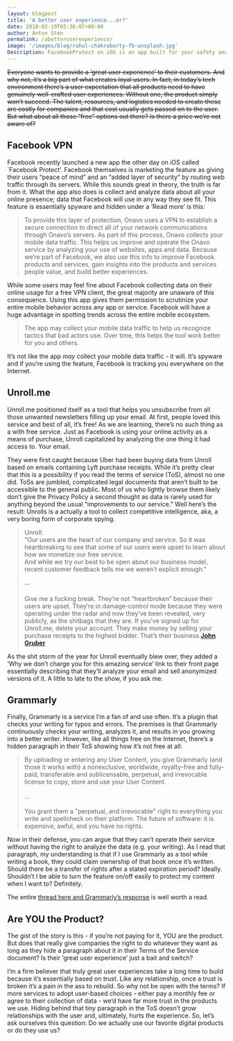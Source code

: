 ```yaml
---
layout: blogpost
title: 'A better user experience...or?'
date: 2018-02-19T05:38:07+00:00
author: Anton Sten
permalink: /abetteruserexperience/
image: '/images/blog/rahul-chakraborty-fb-unsplash.jpg'
Description: FacebookProtect on iOS is an app built for your safety and security. What if I told you that wasn’t true? Not all good user experiences are honest when your data is on the line. In fact, they may be used against you.
---
```


~~Everyone wants to provide a ‘great user experience’ to their customers. And why not, it’s a big part of what creates loyal users. In fact, in today’s tech environment there’s a user expectation that all products need to have genuinely well-crafted user experiences. Without one, the product simply won’t succeed. The talent, resources, and logistics needed to create these are costly for companies and that cost usually gets passed on to the user. But what about all those “free” options out there? Is there a price we’re not aware of?~~

## Facebook VPN
Facebook recently launched a new app the other day on iOS called `Facebook Protect’. Facebook themselves is marketing the feature as giving their users  “peace of mind” and an “added layer of security” by routing web traffic through its servers. While this sounds great in theory, the truth is far from it. What the app also does is collect and analyze data about all your online presence; data that Facebook will use in any way they see fit. This feature is essentially spyware and hidden under a ‘Read more’ is this:

>To provide this layer of protection, Onavo uses a VPN to establish a secure connection to direct all of your network communications through Onavo’s servers. As part of this process, Onavo collects your mobile data traffic. This helps us improve and operate the Onavo service by analyzing your use of websites, apps and data. Because we’re part of Facebook, we also use this info to improve Facebook products and services, gain insights into the products and services people value, and build better experiences.

While some users may feel fine about Facebook collecting data on their online usage for a free VPN client, the great majority are unaware of this consequence. Using this app gives them permission to scrutinize your entire mobile behavior across any app or service. Facebook will have a huge advantage in spotting trends across the entire mobile ecosystem.

>The app may collect your mobile data traffic to help us recognize tactics that bad actors use. Over time, this helps the tool work better for you and others.

It’s not like the app <i>may</i> collect your mobile data traffic - it will. It’s spyware and if you’re using the feature, Facebook is tracking you everywhere on the Internet.

## Unroll.me
Unroll.me positioned itself as a tool that helps you unsubscribe from all those unwanted newsletters filling up your email. At first, people loved this service and best of all, it’s free! As we are learning, there’s no such thing as a with free service. Just as Facebook is using your online activity as a means of purchase, Unroll capitalized by analyzing the one thing it had access to. Your email.

They were first caught because Uber had been buying data from Unroll based on emails containing Lyft purchase receipts. While it’s pretty clear that this is a possibility if you read the terms of service (ToS), almost no one did. ToSs are jumbled, complicated legal documents that aren’t built to be accessible to the general public. Most of us who lightly browse them likely don’t give the Privacy Policy a second thought as data is rarely used for anything beyond the usual “improvements to our service.” Well here’s the result: Unrolls is a actually a tool to collect competitive intelligence, aka, a very boring form of corporate spying.

>Unroll:<br />
"Our users are the heart of our company and service. So it was heartbreaking to see that some of our users were upset to learn about how we monetize our free service.<br />And while we try our best to be open about our business model, recent customer feedback tells me we weren’t explicit enough."<br /><br />
--<br /><br />
Give me a fucking break. They’re not “heartbroken” because their users are upset. They’re in damage-control mode because they were operating under the radar and now they’ve been revealed, very publicly, as the shitbags that they are. If you’ve signed up for Unroll.me, delete your account. They make money by selling your purchase receipts to the highest bidder. That’s their business.**[John Gruber](https://daringfireball.net/linked/2017/04/23/heartbreaking)**


As the shit storm of the year for Unroll eventually blew over, they added a ‘Why we don’t charge you for this amazing service’ link to their front page essentially describing that they’ll analyze your email and sell anonymized versions of it. A little to late to the show, if you ask me.

## Grammarly
Finally, Grammarly is a service I’m a fan of and use often. It’s a plugin that checks your writing for typos and errors. The premises is that Grammarly continuously checks your writing, analyzes it, and results in you growing into a better writer. However, like all things free on the Internet, there’s a hidden paragraph in their ToS showing how it’s not free at all:
>By uploading or entering any User Content, you give Grammarly (and those it works with) a nonexclusive, worldwide, royalty-free and fully-paid, transferable and sublicensable, perpetual, and irrevocable license to copy, store and use your User Content.<br /><br />
…<br /><br />
You grant them a "perpetual, and irrevocable" right to everything you write and spellcheck on their platform. The future of software: it is expensive, awful, and you have no rights.

Now in their defense, you can argue that they can’t operate their service without having the right to analyze the data (e.g. your writing).  As I read that paragraph, my understanding is that if I use Grammarly as a tool while writing a book, they could claim ownership of that book once it’s written. Should there be a transfer of rights after a stated expiration period? Ideally. Shouldn’t I be able to turn the feature on/off easily to protect my content when I want to? Definitely.

The entire [thread here and Grammarly’s response](https://twitter.com/tommorris/status/961262927759269888) is well worth a read.

## Are YOU the Product?
The gist of the story is this - if you’re not paying for it, YOU are the product. But does that really give companies the right to do whatever they want as long as they hide a paragraph about it in their Terms of the Service document? Is their ‘great user experience’ just a bait and switch?

I’m a firm believer that truly great user experiences take a long time to build because it’s essentially based on trust. Like any relationship, once a trust is broken it’s a pain in the ass to rebuild. So why not be open with the terms? If more services to adopt user-based choices - either pay a monthly fee or agree to their collection of data - we’d have far more trust in the products we use. Hiding behind that tiny paragraph in the ToS doesn’t  grow relationships with the user and, ultimately, hurts the experience. So, let’s ask ourselves this question: Do we actually use our favorite digital products or do they use us?
